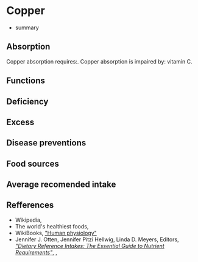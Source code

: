 # Copper
- summary

## Absorption
Copper absorption requires:.
Copper absorption is impaired by: vitamin C.

## Functions

## Deficiency

## Excess

## Disease preventions

## Food sources

## Average recomended intake

## Refferences
- Wikipedia, []()
- The world's healthiest foods, []()
- WikiBooks, ["Human physiology"](https://en.wikibooks.org/wiki/Human_Physiology/Nutrition)
- Jennifer J. Otten, Jennifer Pitzi Hellwig, Linda D. Meyers, Editors, [_"Dietary Reference Intakes: The Essential Guide to Nutrient Requirements"_](https://www.amazon.com/Dietary-Reference-Intakes-Essential-Requirements/dp/0309157420), , 